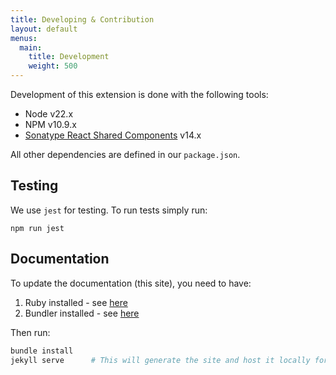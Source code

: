 ```yaml
---
title: Developing & Contribution
layout: default
menus:
  main:
    title: Development
    weight: 500
---
```


Development of this extension is done with the following tools:

- Node v22.x
- NPM v10.9.x
- [Sonatype React Shared Components](https://github.com/sonatype/sonatype-react-shared-components) v14.x

All other dependencies are defined in our `package.json`.

## Testing

We use `jest` for testing. To run tests simply run:

~~~ shell
npm run jest
~~~

## Documentation

To update the documentation (this site), you need to have:
1. Ruby installed - see [here](https://www.ruby-lang.org/en/documentation/installation/)
2. Bundler installed - see [here](https://bundler.io/)

Then run:

~~~ bash
bundle install
jekyll serve      # This will generate the site and host it locally for you at http://localhost:4000
~~~